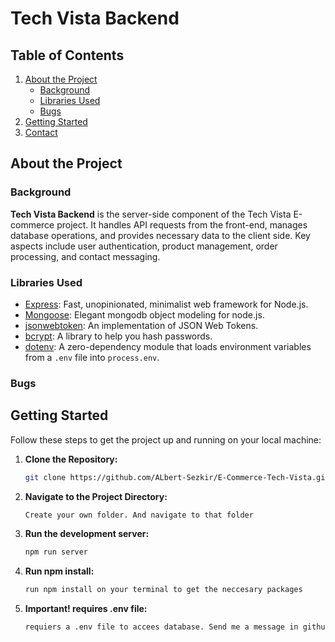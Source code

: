 # Tech Vista Backend

## Table of Contents

1. [About the Project](#about-the-project)
   - [Background](#background)
   - [Libraries Used](#libraries-used)
   - [Bugs](#bugs)
2. [Getting Started](#getting-started)
3. [Contact](#contact)

## About the Project

### Background

**Tech Vista Backend** is the server-side component of the Tech Vista E-commerce project. It handles API requests from the front-end, manages database operations, and provides necessary data to the client side. Key aspects include user authentication, product management, order processing, and contact messaging.

### Libraries Used

- [Express](https://expressjs.com/): Fast, unopinionated, minimalist web framework for Node.js.
- [Mongoose](https://mongoosejs.com/): Elegant mongodb object modeling for node.js.
- [jsonwebtoken](https://www.npmjs.com/package/jsonwebtoken): An implementation of JSON Web Tokens.
- [bcrypt](https://www.npmjs.com/package/bcrypt): A library to help you hash passwords.
- [dotenv](https://www.npmjs.com/package/dotenv): A zero-dependency module that loads environment variables from a `.env` file into `process.env`.


### Bugs

## Getting Started

Follow these steps to get the project up and running on your local machine:

1. **Clone the Repository:**
   ```bash
   git clone https://github.com/ALbert-Sezkir/E-Commerce-Tech-Vista.git
   ```
2. **Navigate to the Project Directory:**
   ```bash
   Create your own folder. And navigate to that folder
   ```
3. **Run the development server:**
   ```bash
   npm run server
   ```
4. **Run npm install:**
   ```bash
   run npm install on your terminal to get the neccesary packages 
   ```
5. **Important! requires .env file:**
   ```bash
   requiers a .env file to accees database. Send me a message in github to get the file.  
   ```

